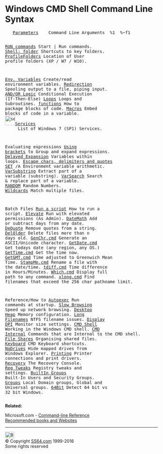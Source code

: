  

<h1><span class="blu">Windows CMD Shell</span> Command Line Syntax</h1>
<pre>   <a href="syntax-args.html">Parameters</a>    Command Line Arguments  %1  %~f1

   <a href="run.html">RUN commands</a>   Start | Run commands.
   <a href="shell.html">Shell: folder</a>  Shortcuts to key folders.
   <a href="syntax-folders.html">ProfileFolders</a> Location of User profile folders (XP / W7 / W10).

   <a href="syntax-variables.html">Env. Variables</a> Create/read environment variables.
   <a href="syntax-redirection.html">Redirection</a>   Spooling output to a file, piping input.
   <a href="syntax-conditional.html">AND/OR Logic</a>  Conditional Execution (If-Then-Else)
   <a href="syntax-loops.html">Loops</a>         Loops and Subroutines.
   <a href="syntax-functions.html">functions</a>     How to package blocks of code.
   <a href="syntax-macros.html">Macros</a>        Embed blocks of code in a variable.
<img src="services.jpg" width="33" height="31" alt="services"><a href="syntax-services.html">Services</a> &nbsp;&nbsp;&nbsp;&nbsp; List of Windows 7 (SP1) Services.

Evaluating expressions
   <a href="syntax-brackets.html">Using brackets</a> to Group and expand expressions.
   <a href="delayedexpansion.html">Delayed Expansion</a> Variables within loops.
   <a href="syntax-esc.html">Escape chars, delimiters and quotes</a>
   <a href="set.html">SET</a> /A        Environment variable arithmetic.
   <a href="syntax-substring.html">VarSubstring</a>  Extract part of a variable (substring).
   <a href="syntax-replace.html">VarSearch</a>     Search &amp; replace part of a variable.
   <a href="syntax-random.html">RANDOM</a>        Random Numbers.
   <a href="syntax-wildcards.html">Wildcards</a>     Match multiple files.

Batch Files
   <a href="syntax-run.html">Run a script</a>  How to run a script.
   <a href="syntax-elevate.html">Elevate</a>       Run with elevated permissions (As Admin).
   <a href="syntax-datemath.html">DateMath</a>      Add or subtract days from any date.
   <a href="syntax-dequote.html">DeQuote</a>       Remove quotes from a string.
   <a href="syntax-delolder.html">DelOlder</a>      Delete files more than n days old.
   <a href="syntax-genchr.html">GenChr.cmd</a>    Generate an ASCII/Unicode character.
   <a href="syntax-getdate.html">GetDate.cmd</a>   Get todays date (any region, any OS.)
   <a href="syntax-gettime.html">GetTime.cmd</a>   Get the time now.
   <a href="syntax-gmt.html">GetGMT.cmd</a>    Time adjusted to Greenwich Mean Time.
   <a href="syntax-stampme.html">StampMe.cmd</a>   Rename a file with the date/time.
   <a href="syntax-tdiff.html">tdiff.cmd</a>     Time difference in Hours/Minutes.
   <a href="syntax-which.html">Which.cmd</a>     Display full path to any command.
   <a href="syntax-xlong.html">xlong.cmd</a>     Find filenames that exceed the 256 char pathname limit.

Reference/How to
   <a href="syntax-autoexec.html">Autoexec</a>       Run commands at startup.
   <a href="slow_browsing.html">Slow Browsing</a>  Speed up network browsing.
   <a href="syntax-desktopheap.html">Desktop Heap</a>   Memory configuration.
   <a href="syntax-filenames.html">Long Filenames</a> NTFS filename issues.
   <a href="syntax-dpi.html">Display DPI</a>    Monitor size settings.
   <a href="syntax-cmd.html">CMD Shell</a>      Working in the Windows CMD shell.
   <a href="syntax-internal.html">CMD Internal</a>   Commands that are Internal to the CMD shell.
   <a href="syntax-shares.html">File Shares</a>    Organising shared files.
   <a href="syntax-keyboard.html">Keyboard</a>       CMD Keyboard shortcuts.
   <a href="syntax-nodrives.html">NoDrives</a>       Hide mapped drives from Windows Explorer.
   <a href="syntax-printing.html">Printing</a>       Printer connections and print drivers.
   <a href="syntax-recovery.html">Recovery</a>       The Recovery Console.
   <a href="syntax-reghacks.html">Reg Tweaks</a>     Registry tweaks and settings.
   <a href="syntax-security_groups.html">BuiltIn Groups</a> Built-In Users and Security Groups.
   <a href="syntax-groups.html">Groups</a>         Local Domain groups, Global and Universal groups.
   <a href="syntax-64bit.html">64Bit</a>          Detect 64 bit vs 32 bit Windows.</pre>
<p><b>Related:</b></p>
<p> Microsoft.com - <a href="http://www.microsoft.com/resources/documentation/windows/xp/all/proddocs/en-us/batch.mspx?mfr=true">Command-line Reference </a><br>
<a href="../links/windows.html">Recommended books and Websites</a></p><!-- #BeginLibraryItem "/Library/foot_menu.lbi" --><hr>
<div id="bl" class="footer"><a href="syntax.html#"><img src="../images/top.png" width="30" height="22" alt="Back to the Top"></a></div>
<div id="br" class="footer, tagline">© Copyright <a href="../index.html">SS64.com</a> 1999-2016<br>
Some rights reserved</div><!-- #EndLibraryItem -->

